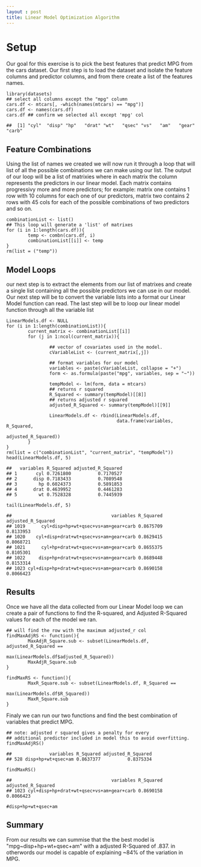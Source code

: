 ```yaml
---
layout : post
title: Linear Model Optimization Algorithm
---
```


Setup
=====

Our goal for this exercise is to pick the best features that predict MPG
from the cars dataset. Our first step is to load the dataset and isolate
the feature columns and predictor columns, and from there create a list
of the features names.

    library(datasets)
    ## select all columns except the "mpg" column
    cars.df <- mtcars[, -which(names(mtcars) == "mpg")]
    cars.df <- names(cars.df)
    cars.df ## confirm we selected all except 'mpg' col

    ##  [1] "cyl"  "disp" "hp"   "drat" "wt"   "qsec" "vs"   "am"   "gear" "carb"

Feature Combinations
--------------------

Using the list of names we created we will now run it through a loop
that will list of all the possible combinations we can make using our
list. The output of our loop will be a list of matrixies where in each
matrix the column represents the predictors in our linear model. Each
matrix contains progressivy more and more predictors; for example:
matrix one contains 1 row with 10 columns for each one of our
predictors, matrix two contains 2 rows with 45 cols for each of the
possible combinations of two predictors and so on.

    combinationList <- list()
    ## This loop will generate a 'list' of matrixes
    for (i in 1:length(cars.df)){
            temp <- combn(cars.df, i)
            combinationList[[i]] <- temp
    }
    rm(list = ("temp"))

Model Loops
-----------

our next step is to extract the elements from our list of matrixes and
create a single list containing all the possible predictors we can use
in our model. Our next step will be to convert the variable lists into a
format our Linear Model function can read. The last step will be to loop
our linear model function through all the variable list

    LinearModels.df <- NULL
    for (i in 1:length(combinationList)){
            current_matrix <- combinationList[[i]]  
            for (j in 1:ncol(current_matrix)){

                    ## vector of covariates used in the model.
                    cVariableList <- (current_matrix[,j])

                    ## format variables for our model
                    variables <- paste(cVariableList, collapse = "+")
                    form <- as.formula(paste("mpg", variables, sep = "~"))

                    tempModel <- lm(form, data = mtcars)
                    ## returns r squared
                    R_Squared <- summary(tempModel)[[8]]
                    ## returns adjusted r squared
                    adjusted_R_Squared <- summary(tempModel)[[9]]

                    LinearModels.df <- rbind(LinearModels.df,
                                             data.frame(variables, R_Squared,
                                                        adjusted_R_Squared))
            }
    }
    rm(list = c("combinationList", "current_matrix", "tempModel"))
    head(LinearModels.df, 5)

    ##   variables R_Squared adjusted_R_Squared
    ## 1       cyl 0.7261800          0.7170527
    ## 2      disp 0.7183433          0.7089548
    ## 3        hp 0.6024373          0.5891853
    ## 4      drat 0.4639952          0.4461283
    ## 5        wt 0.7528328          0.7445939

    tail(LinearModels.df, 5)

    ##                                     variables R_Squared adjusted_R_Squared
    ## 1019      cyl+disp+hp+wt+qsec+vs+am+gear+carb 0.8675709          0.8133953
    ## 1020    cyl+disp+drat+wt+qsec+vs+am+gear+carb 0.8629415          0.8068721
    ## 1021      cyl+hp+drat+wt+qsec+vs+am+gear+carb 0.8655375          0.8105301
    ## 1022     disp+hp+drat+wt+qsec+vs+am+gear+carb 0.8689448          0.8153314
    ## 1023 cyl+disp+hp+drat+wt+qsec+vs+am+gear+carb 0.8690158          0.8066423

Results
-------

Once we have all the data collected from our Linear Model loop we can
create a pair of functions to find the R-squared, and Adjusted R-Squared
values for each of the model we ran.

    ## will find the row with the maximum adjusted_r col
    findMaxAdjRS <- function(){
            MaxAdjR_Square.sub <- subset(LinearModels.df, adjusted_R_Squared ==
                                            max(LinearModels.df$adjusted_R_Squared))
            MaxAdjR_Square.sub
    }

    findMaxRS <- function(){
            MaxR_Square.sub <- subset(LinearModels.df, R_Squared ==
                                            max(LinearModels.df$R_Squared))
            MaxR_Square.sub
    }

Finaly we can run our two functions and find the best combination of
variables that predict MPG.

    ## note: adjusted r squared gives a penalty for every
    ## additional predictor included in model this to avoid overfitting.
    findMaxAdjRS()  

    ##              variables R_Squared adjusted_R_Squared
    ## 528 disp+hp+wt+qsec+am 0.8637377          0.8375334

    findMaxRS()

    ##                                     variables R_Squared adjusted_R_Squared
    ## 1023 cyl+disp+hp+drat+wt+qsec+vs+am+gear+carb 0.8690158          0.8066423

    #disp+hp+wt+qsec+am

Summary
-------

From our results we can summise that the the best model is
"mpg~disp+hp+wt+qsec+am" with a adjusted R-Squared of .837. in
otherwords our model is capable of explaining ~84% of the variation in
MPG.
